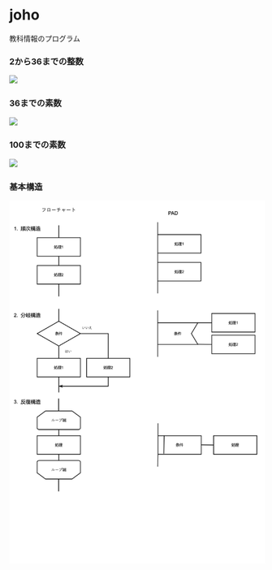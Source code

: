 # joho
教科情報のプログラム

### 2から36までの整数
![](https://github.com/KazuhiroYamada/joho/blob/main/2から36までの整数.png)

### 36までの素数
![](https://github.com/KazuhiroYamada/joho/blob/main/36までの素数.png)

### 100までの素数
![]([100までの素数.png](https://github.com/KazuhiroYamada/joho/blob/main/100までの素数.png?raw=true))

### 基本構造
![](https://github.com/KazuhiroYamada/joho/blob/main/基本構造.png)
